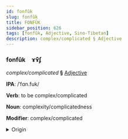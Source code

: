 ```yaml
---
id: fonfûk
slug: fonfûk
title: FONFÛK
sidebar_position: 626
tags: [fonfûk, Adjective, Sino-Tibetan]
description: complex/complicated § Adjective
---
```


### fonfûk&emsp;<span kind="abugida">ɤ̃ɤ̑ʄ</span>

*complex/complicated* **§** [Adjective](../../tags/Adjective)

**IPA**: /ˈfɑn.fuk/

**Verb**: to be complex/complicated

**Noun**: complexity/complicatedness

**Modifier**: complex/complicated

<details>
    <summary>Origin</summary>
    Cantonese 繁複 faan4 fuk1 <br/>
    <em>Sino-Tibetan Language Family</em>
</details>